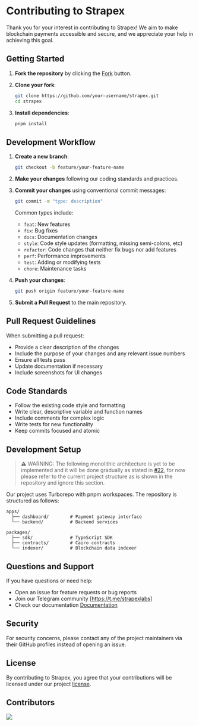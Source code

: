 # Contributing to Strapex

Thank you for your interest in contributing to Strapex! We aim to make blockchain payments accessible and secure, and we appreciate your help in achieving this goal.

## Getting Started

1. **Fork the repository** by clicking the [Fork](https://github.com/strapexlabs/strapex/fork) button.

2. **Clone your fork**:
   ```bash
   git clone https://github.com/your-username/strapex.git
   cd strapex
   ```

3. **Install dependencies**:
   ```bash
   pnpm install
   ```

## Development Workflow

1. **Create a new branch**:
   ```bash
   git checkout -b feature/your-feature-name
   ```

2. **Make your changes** following our coding standards and practices.

3. **Commit your changes** using conventional commit messages:
   ```bash
   git commit -m "type: description"
   ```
   
   Common types include:
   - `feat`: New features
   - `fix`: Bug fixes
   - `docs`: Documentation changes
   - `style`: Code style updates (formatting, missing semi-colons, etc)
   - `refactor`: Code changes that neither fix bugs nor add features
   - `perf`: Performance improvements
   - `test`: Adding or modifying tests
   - `chore`: Maintenance tasks

4. **Push your changes**:
   ```bash
   git push origin feature/your-feature-name
   ```

5. **Submit a Pull Request** to the main repository.

## Pull Request Guidelines

When submitting a pull request:
- Provide a clear description of the changes
- Include the purpose of your changes and any relevant issue numbers
- Ensure all tests pass
- Update documentation if necessary
- Include screenshots for UI changes

## Code Standards

- Follow the existing code style and formatting
- Write clear, descriptive variable and function names
- Include comments for complex logic
- Write tests for new functionality
- Keep commits focused and atomic

## Development Setup

> ⚠️  WARNING: The following monolithic architecture is yet to be implemented and it will be done gradually as stated in [#22](https://github.com/StrapexLabs/strapex/issues/22), for now please refer to the current project structure as is shown in the repository and ignore this section.

Our project uses Turborepo with pnpm workspaces. The repository is structured as follows:

```
apps/
  ├── dashboard/        # Payment gateway interface
  └── backend/          # Backend services

packages/
  ├── sdk/              # TypeScript SDK
  ├── contracts/        # Cairo contracts
  └── indexer/          # Blockchain data indexer
```

## Questions and Support

If you have questions or need help:
- Open an issue for feature requests or bug reports
- Join our Telegram community [https://t.me/strapexlabs]
- Check our documentation [Documentation](README)

## Security

For security concerns, please contact any of the project maintainers via their GitHub profiles  instead of opening an issue.

## License

By contributing to Strapex, you agree that your contributions will be licensed under our project [license](LICENSE).

## Contributors
<a href="https://github.com/StrapexLabs/strapex/graphs/contributors">
  <img src="https://contrib.rocks/image?repo=StrapexLabs/strapex" />
</a>
